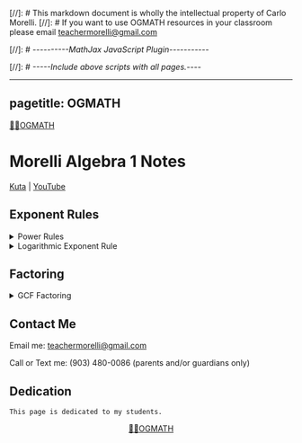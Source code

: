 [//]: # This markdown document is wholly the intellectual property of Carlo Morelli. 
[//]: # If you want to use OGMATH resources in your classroom please email teachermorelli@gmail.com


[//]: # *----------MathJax JavaScript Plugin-----------*

<script src="https://polyfill.io/v3/polyfill.min.js?features=es6"></script>
<script id="MathJax-script" async src="https://cdn.jsdelivr.net/npm/mathjax@3/es5/tex-mml-chtml.js"></script>

[//]: # *-----Include above scripts with all pages.----*

---
pagetitle: OGMATH
---

<a href="https://ogmath.com"><span>&#129497;&#127995;</span>OGMATH</a>

# Morelli Algebra 1 Notes

[Kuta](https://student.works.kutasoftware.com "Kuta Works Student Login") | [YouTube](https://www.youtube.com/c/AthenianStranger "Athenian Stranger YouTube Tutorial Videos")

## Exponent Rules

<details>
<summary>Power Rules</summary>
<p>

### Power of a Product

#### Single Term in Parentheses

###### Rule

$$\left(a^m\right)^n=a^{m \cdot n}$$

> When raising an exponent to another exponent, such as $\left(a^m\right)^n=a^{m \cdot n}$, you *multiply* the exponents.

###### Examples

1. Given: $\left(x^2\right)^5$ apply the `power of a product rule` to simplify the expression.

    <details><summary>Show/Hide Solution</summary>
    <p>
        \begin{align*}
            \left(x^2\right)^5 &=& \\ 
            &= \left(x^{2 \cdot 5}\right)  \textrm{ You multiply the exponents.}\\ 
            &= x^{10} \textrm{ } \blacksquare
        \end{align*}
    </p>
    </details>

#### Multiple Terms in Parentheses    

###### Rule

$$(ab)^c=\left(a^c \cdot b^c\right)$$

> If there are multiple items inside the parentheses like $(ab)^c$ then you must distribute the outer exponent to *each term* such that $(ab)^c = (a^c \cdot b^c)$.

###### Examples

1. Given: $\left(2x^{3}\right)^2$ apply the `power rule of a product rule` to simplify the expression.

    <details><summary>Show/Hide Solution</summary>
    <p>
        \begin{align*}
            \left(2x^3\right)^2 &=& \\ 
            &= \left(2^{1 \cdot 2}x^{3 \cdot 2}\right) \textrm{ Distribute multiply exponents.}\\ 
            &= 2^2x^6 \\
            &= 4x^6 \textrm{ } \blacksquare
        \end{align*}
    </p>
    </details>

### Power of a Quotient

###### General Rule

$$\left(\frac{a}{b} \right )^m = \frac{a^m}{b^m}$$

> If you have a fraction raised to an exponent distribute multiply the outside exponent to the exponents of the numerator and denominator bases.

#### Fraction Terms Have No Exponents

###### Rule

$$\left(\frac{a}{b} \right )^m = \frac{a^m}{b^m}$$

#### Fraction Terms Have Exponents

###### Rule

$$\left(\frac{a^m}{b^n} \right )^p = \frac{a^{m \cdot p}}{b^{m \cdot p}}$$

###### Examples

1. Given $\left(\frac{2x^2y^5}{3z^7}\right)^2$ simplify the expression using the `Product of a Quotient Rule`.

    <details><summary>Show/Hide Solution</summary>
    <p>
       \begin{align*}
            \left(\frac{2x^2y^5}{3z^7}\right)^2 &=& \\
            &= \frac{2^{1 \cdot 2}x^{2 \cdot 2}y^{5 \cdot 2}}{3^{1 \cdot 2}z^{7 \cdot 2}} \\
            &= \frac{2^2x^4y^{10}}{3^2z^{14}} \\
            &= \frac{4x^4y{10}}{9z^{14}} \blacksquare
        \end{align*}
    </p>
    </details>

</p>
</details>

<details>
<summary>Logarithmic Exponent Rule</summary>
<p>

###### Rule

\begin{equation}
  \textrm{If } a^m = a^n \textrm{ then  } m=n.
\end{equation}

Here is a more thorough explanation:

\begin{align*}
    a^m &= a^n \\
    \ln{\left(a^m \right)} &= \ln{\left(a^n\right)} \\
    \ln{(a)} \cdot m &= \ln{(a)} \cdot n \\
    \frac{\ln{(a)}}{\ln{(a)}} \cdot m &= \frac{\ln{(a)}}{\ln{(a)}} \cdot n \\
    \therefore m &= n
\end{align*}

> If the bases are the same on both sides of the equals sign then the exponents are equal to each other.

###### Examples

1. For what value(s) of $x$ is the equation $4^{2x+7}=4^{19}$ `true`?

    <details><summary>Show/Hide Solution</summary>
    <p>
    
    \begin{align*}
        4^{2x+7} &= 4^{19} && \textrm{ Given} \\
        \ln(4^{2x+7}) &= \ln(4^{19}) && \textrm{ Take the Natural Logarithm of both sides.} \\
        (2x+7) \cdot \ln(4) &= (19) \cdot \ln(4) && \textrm{ The exponents are now brought down in front.} \\
        (2x+7) \cdot \frac{\ln(4)}{\ln(4)} &= (19) \cdot \frac{\ln(4)}{\ln(4)} && \textrm{ Divide both sides by }\ln(4)\textrm{.} \\
        2x + 7 &= 19 && \textrm{ Simplify and get ready to solve this simple equation.} \\
        2x + 7 - 7 &= 19 - 7 && \textrm{ Subtraction property of equality.} \\
        2x &= 12 && \textrm{ Simplify.} \\
        \frac{2x}{2} &= \frac{12}{2} && \textrm{ Divide both sides by the }x\textrm{ coefficient of }2\textrm{.} \\
        x &= 6 && \textrm{ Simplify.} \\
        \therefore 4^{2x+7} &= 4^{19} \textrm{ is true when } x \textrm{ = } 6\textrm{.}\blacksquare &&
\end{align*}
    

    </p>
    </details>

<details>
<summary>Latex</summary>
<p>

```mathjax
\begin{align*}
    a^m &= a^n \\
    \ln{\left(a^m \right)} &= \ln{\left(a^n\right)} \\
    \ln{(a)} \cdot m &= \ln{(a)} \cdot n \\
    \frac{\ln{(a)}}{\ln{(a)}} \cdot m &= \frac{\ln{(a)}}{\ln{(a)}} \cdot n \\
    \therefore m &= n
\end{align*}
```
</p>
</details>

</p>
</details>

## Factoring

<details>
<summary>GCF Factoring</summary>
<p>

###### Rule

You can rewrite $(a \cdot b + a \cdot c)$ as $a \cdot (b + c)$ by dividing both terms of the expression by the `greatest common factor` in the following manner: 

\begin{align*}
    (a \cdot b + a \cdot c) &=& \\ 
    &= a\left(\frac{a \cdot b}{a} + \frac{a \cdot c}{a}\right) \\ 
    &= a(b + c)
\end{align*}

> Divide all terms of the expression by the `GCF` or `greatest common factor` and set the `GCF` out to the left of the parentheses.

###### Examples

1. Given: $(4a + 4b)$ factor the expression using the `GCF`.

    <details><summary>Show/Hide Solution</summary>
    <p>
        \begin{align*}
            (4a + 4b) &=& \\ 
            &= 4\left(\frac{4a}{4} + \frac{4b}{4}\right) \\ 
            &= 4(a + b)
        \end{align*}
    </p>
    </details>

2. Given: $(21x^4 + 33x^5)$ factor the expression using the `GCF`.

    <details><summary>Show/Hide Solution</summary>
    <p>
        \begin{align*}
            (21x^4 + 33x^5) &=& \\
            &= 3x^4\left(\frac{21x^4}{3x^4} + \frac{33x^5}{3x^4}\right) \\
            &= 3x^4\left(\frac{21}{3}x^{4-4} + \frac{33}{3}x^{5-4}\right) \\
            &= 3x^4(7x^0 + 11x^1) \textrm{   Recall }x^0=1\textrm{ and  }x^1=x \therefore \\
            &= 3x^4(7 + 11x)
        \end{align*}
    </p>
    </details>

3. Given: $(5x + 15x^2)$ factor the expression using the `GCF`.

    <details><summary>Show/Hide Solution</summary>
    <p>
        \begin{align*}
            (5x + 15x^2) &=& \\
            &= \left(\frac{5x}{5x} + \frac{15x^2}{5x}\right) \\
            &= 5x\left(5^{1-1}x^{1-1} + \frac{15}{5}x^{2-1}\right) \\
            &= 5x\left(5^0x^0 + 3x^1\right) \textrm{   Recall } x^0=1 \textrm{ and  }x^1=x \therefore \\
            &= 5x\left(1 + 3x\right)
        \end{align*}
    </p>
    </details>

<details>
<summary>Markdown & Latex</summary>
<p>

```mathjax
## Factoring

<details>
<summary>GCF Factoring</summary>
<p>

###### Rule

You can rewrite $(a \cdot b + a \cdot c)$ as $a \cdot (b + c)$ by dividing both terms of the expression by the `greatest common factor` in the following manner: 

    \begin{align*}
        (a \cdot b + a \cdot c) &=& \textrm{ Given expression } \\ 
        &= \left(\frac{a \cdot b}{a} + \frac{a \cdot c}{a}\right) \textrm{Both terms divided by GCF of a} \\ 
        &= 4(a + b) \textrm{Expression is fully factored.}
    \end{align*}

> Divide all terms of the expression by the `GCF` or `greatest common factor` and set the `GCF` out to the left of the parentheses.

###### Examples

1. Given: $(4a + 4b)$ factor the expression using the `GCF`.

    <details><summary>Show/Hide Solution</summary>
    <p>
        \begin{align*}
            (4a + 4b) &=& \\ &= (\frac{4a}{4} + \frac{4b}{4}) \\ &= 4(a + b)
        \end{align*}
    </p>
    </details>
```
</p>
</details>

</p>
</details>



## Contact Me

Email me: <a href="mailto:teachermorelli@gmail.com">teachermorelli@gmail.com</a>

Call or Text me: (903) 480-0086 (parents and/or guardians only)

## Dedication

`This page is dedicated to my students.`

<center><a href="https://ogmath.com"><span>&#129497;&#127995;</span>OGMATH</a><center>

